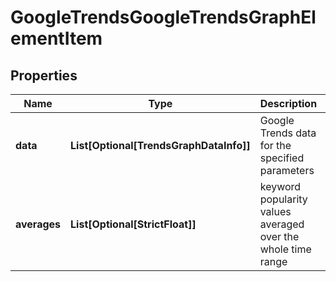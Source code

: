 # GoogleTrendsGoogleTrendsGraphElementItem


## Properties

| Name | Type | Description | Notes |
|------------ | ------------- | ------------- | -------------|
**data** | **List[Optional[TrendsGraphDataInfo]]** | Google Trends data for the specified parameters |[optional]|
**averages** | **List[Optional[StrictFloat]]** | keyword popularity values averaged over the whole time range |[optional]|